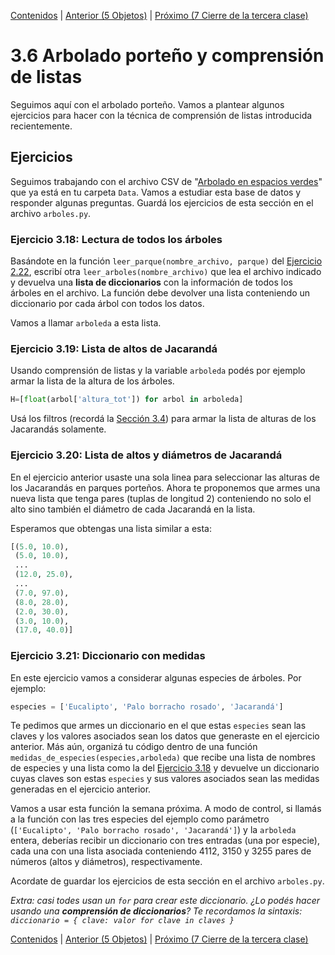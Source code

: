 [Contenidos](../Contenidos.md) \| [Anterior (5 Objetos)](05_Objetos.md) \| [Próximo (7 Cierre de la tercera clase)](07_Cierre.md)

# 3.6 Arbolado porteño y comprensión de listas

Seguimos aquí con el arbolado porteño. Vamos a plantear algunos ejercicios para hacer con la técnica de comprensión de listas introducida recientemente.


## Ejercicios

Seguimos trabajando con el archivo CSV de "[Arbolado en espacios verdes](https://data.buenosaires.gob.ar/dataset/arbolado-espacios-verdes)" que ya está en tu carpeta `Data`. Vamos a estudiar esta base de datos y responder algunas preguntas. Guardá los ejercicios de esta sección en el archivo `arboles.py`.


### Ejercicio 3.18: Lectura de todos los árboles
Basándote en la función `leer_parque(nombre_archivo, parque)` del [Ejercicio 2.22](../02_Datos/07_Arboles1.md#ejercicio-222-lectura-de-los-árboles-de-un-parque), escribí otra `leer_arboles(nombre_archivo)` que lea el archivo indicado y devuelva una **lista de diccionarios** con la información de todos los árboles en el archivo. La función debe devolver una lista conteniendo un diccionario por cada árbol con todos los datos.

Vamos a llamar `arboleda` a esta lista.

### Ejercicio 3.19: Lista de altos de Jacarandá
Usando comprensión de listas y la variable `arboleda` podés por ejemplo armar la lista de la altura de los árboles.

```python
H=[float(arbol['altura_tot']) for arbol in arboleda]
```

Usá los filtros (recordá la [Sección 3.4](../03_Listas_y_Listas/04_Comprension_Listas.md#filtros)) para armar la lista de alturas de los Jacarandás solamente.

### Ejercicio 3.20: Lista de altos y diámetros de Jacarandá
En el ejercicio anterior usaste una sola linea para seleccionar las alturas de los Jacarandás en parques porteños. Ahora te proponemos que armes una nueva lista que tenga pares (tuplas de longitud 2) conteniendo no solo el alto sino también el diámetro de cada Jacarandá en la lista.

Esperamos que obtengas una lista similar a esta:
```python
[(5.0, 10.0),
 (5.0, 10.0),
 ...
 (12.0, 25.0),
 ...
 (7.0, 97.0), 
 (8.0, 28.0), 
 (2.0, 30.0), 
 (3.0, 10.0), 
 (17.0, 40.0)]
```

### Ejercicio 3.21: Diccionario con medidas
En este ejercicio vamos a considerar algunas especies de árboles. Por ejemplo:

```python
especies = ['Eucalipto', 'Palo borracho rosado', 'Jacarandá']
```

Te pedimos que armes un diccionario en el que estas `especies` sean las claves y los valores asociados sean los datos que generaste en el ejercicio anterior.
Más aún, organizá tu código dentro de una función `medidas_de_especies(especies,arboleda)` que recibe una lista de nombres de especies y una lista como la del [Ejercicio 3.18](../03_Listas_y_Listas/06_Arboles2_LC.md#ejercicio-318-lectura-de-todos-los-árboles) y devuelve un diccionario cuyas claves son estas `especies` y sus valores asociados sean las medidas generadas en el ejercicio anterior.

Vamos a usar esta función la semana próxima. A modo de control, si llamás a la función con las tres especies del ejemplo como parámetro (`['Eucalipto', 'Palo borracho rosado', 'Jacarandá']`) y la `arboleda` entera, deberías recibir un diccionario con tres entradas (una por especie), cada una con una lista asociada conteniendo 4112, 3150 y 3255 pares de números (altos y diámetros), respectivamente.

Acordate de guardar los ejercicios de esta sección en el archivo `arboles.py`.

_Extra: casi todes usan un `for` para crear este diccionario. ¿Lo podés hacer usando una **comprensión de diccionarios**? Te recordamos la sintaxis: `diccionario = { clave: valor for clave in claves }`_

[Contenidos](../Contenidos.md) \| [Anterior (5 Objetos)](05_Objetos.md) \| [Próximo (7 Cierre de la tercera clase)](07_Cierre.md)

